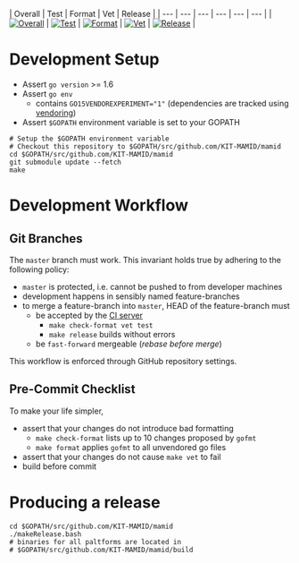 | Overall | Test | Format | Vet | Release |
| --- | --- | --- | --- | --- | --- |
| [![Overall](https://v4.jenkins.cschwarz.com/buildStatus/icon?job=mamid-multi)](https://v4.jenkins.cschwarz.com/job/mamid-multi/) | [![Test](https://v4.jenkins.cschwarz.com/buildStatus/icon?job=mamid-multi/target=test)](https://v4.jenkins.cschwarz.com/job/mamid-multi/target=test) | [![Format](https://v4.jenkins.cschwarz.com/buildStatus/icon?job=mamid-multi/target=check-format)](https://v4.jenkins.cschwarz.com/job/mamid-multi/target=check-format) | [![Vet](https://v4.jenkins.cschwarz.com/buildStatus/icon?job=mamid-multi/target=vet)](https://v4.jenkins.cschwarz.com/job/mamid-multi/target=vet) | [![Release](https://v4.jenkins.cschwarz.com/buildStatus/icon?job=mamid-multi/target=release)](https://v4.jenkins.cschwarz.com/job/mamid-multi/target=release) |

# Development Setup

* Assert `go version` >= 1.6
* Assert `go env`
  * contains `GO15VENDOREXPERIMENT="1"` (dependencies are tracked using [vendoring](https://golang.org/cmd/go/#hdr-Vendor_Directories))
* Assert `$GOPATH` environment variable is set to your GOPATH

```
# Setup the $GOPATH environment variable
# Checkout this repository to $GOPATH/src/github.com/KIT-MAMID/mamid
cd $GOPATH/src/github.com/KIT-MAMID/mamid
git submodule update --fetch
make
```

# Development Workflow

## Git Branches

The `master` branch must work. This invariant holds true by adhering to the following policy:

* `master` is protected, i.e. cannot be pushed to from developer machines
* development happens in sensibly named feature-branches
* to merge a feature-branch into `master`, HEAD of the feature-branch must
  * be accepted by the [CI server](https://jenkins.dogcraft.de)
    * `make check-format vet test`
    * `make release` builds without errors 
  * be `fast-forward` mergeable (*rebase before merge*)

This workflow is enforced through GitHub repository settings.

## Pre-Commit Checklist 

To make your life simpler, 

* assert that your changes do not introduce bad formatting
  * `make check-format` lists up to 10 changes proposed by `gofmt`
  * `make format` applies `gofmt` to all unvendored go files
* assert that your changes do not cause `make vet` to fail
* build before commit

# Producing a release

```
cd $GOPATH/src/github.com/KIT-MAMID/mamid
./makeRelease.bash
# binaries for all paltforms are located in
# $GOPATH/src/github.com/KIT-MAMID/mamid/build 
```

